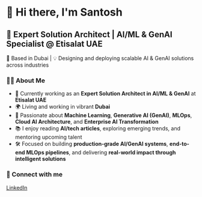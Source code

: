 # 👋 Hi there, I'm Santosh

## 🚀 Expert Solution Architect | AI/ML & GenAI Specialist @ Etisalat UAE  
📍 Based in Dubai | 💡 Designing and deploying scalable AI & GenAI solutions across industries

### 👨‍💻 About Me
- 🔭 Currently working as an **Expert Solution Architect in AI/ML & GenAI** at **Etisalat UAE**
- 🌍 Living and working in vibrant **Dubai**
- 🤖 Passionate about **Machine Learning**, **Generative AI (GenAI)**, **MLOps**, **Cloud AI Architecture**, and **Enterprise AI Transformation**
- 📚 I enjoy reading **AI/tech articles**, exploring emerging trends, and mentoring upcoming talent
- 🛠️ Focused on building **production-grade AI/GenAI systems**, **end-to-end MLOps pipelines**, and delivering **real-world impact through intelligent solutions**

### 🔗 Connect with me
[LinkedIn](https://www.linkedin.com/in/santoshvishwa1/)
